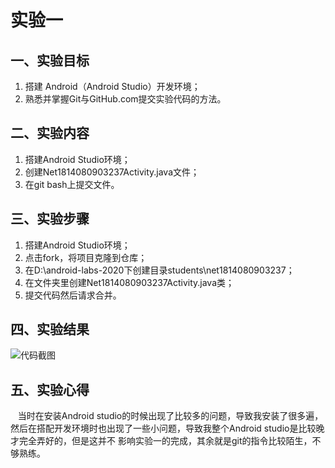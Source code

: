 # 实验一  
## 一、实验目标  
1. 搭建 Android（Android Studio）开发环境；
2. 熟悉并掌握Git与GitHub.com提交实验代码的方法。
## 二、实验内容  
1. 搭建Android Studio环境；
2. 创建Net1814080903237Activity.java文件；
3. 在git bash上提交文件。
## 三、实验步骤  
1. 搭建Android Studio环境；
2. 点击fork，将项目克隆到仓库；
3. 在D:\android-labs-2020下创建目录students\net1814080903237；
4. 在文件夹里创建Net1814080903237Activity.java类；
5. 提交代码然后请求合并。
## 四、实验结果  
![代码截图](https://github.com/liangyunrong/android-labs-2020/blob/master/students/net1814080903237/app/src/main/res/drawable/sy1.PNG)
## 五、实验心得  
&#160; &#160;当时在安装Android studio的时候出现了比较多的问题，导致我安装了很多遍，然后在搭配开发环境时也出现了一些小问题，导致我整个Android studio是比较晚才完全弄好的，但是这并不
影响实验一的完成，其余就是git的指令比较陌生，不够熟练。
